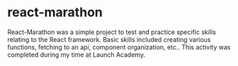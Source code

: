 # react-marathon

React-Marathon was a simple project to test and practice specific skills relating to the React framework. Basic skills included creating various functions, fetching to an api, component organization, etc..
This activity was completed during my time at Launch Academy.
